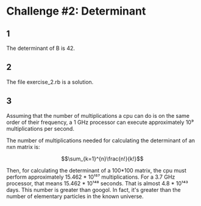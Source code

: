 # Challenge #2: Determinant

## 1

The determinant of B is 42.

## 2

The file exercise_2.rb is a solution.

## 3

Assuming that the number of multiplications a cpu can do is on the same order of their frequency, a 1 GHz processor can
execute approximately 10⁹ multiplications per second.

The number of multiplications needed for calculating the determinant of an nxn matrix is:

$$\sum_{k=1}^{n}\frac{n!}{k!}$$

Then, for calculating the determinant of a 100*100 matrix, the cpu must perform approximately 15.462 * 10¹⁵⁷ multiplications. For
a 3.7 GHz processor, that means 15.462 * 10¹⁴⁸ seconds. That is almost 4.8 * 10¹⁴³ days. This number is greater than googol. In fact,
it's greater than the number of elementary particles in the known universe.

